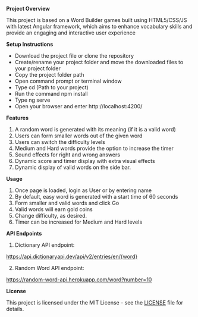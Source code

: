 **Project Overview**

This project is based on a Word Builder games built using HTML5/CSS/JS with latest Angular framework, which aims to enhance vocabulary skills and provide an engaging and interactive user experience

**Setup Instructions**

 - Download the project file or clone the repository
 - Create/rename your project folder and move the downloaded files to your project folder
 - Copy the project folder path
 - Open command prompt or terminal window
 - Type cd (Path to your project)
 - Run the command npm install
 - Type ng serve
 - Open your browser and enter http://localhost:4200/


**Features**

1. A random word is generated with its meaning (if it is a valid word)
2. Users can form smaller words out of the given word
3. Users can switch the difficulty levels
4. Medium and Hard words provide the option to increase the timer
5. Sound effects for right and wrong answers
6. Dynamic score and timer display with extra visual effects
7. Dynamic display of valid words on the side bar.

**Usage**

1. Once page is loaded, login as User or by entering name
2. By default, easy word is generated with a start time of 60 seconds
3. Form smaller and valid words and click Go
4. Valid words will earn gold coins
5. Change difficulty, as desired.
6. Timer can be increased for Medium and Hard levels

**API Endpoints**

1. Dictionary API endpoint:
   
https://api.dictionaryapi.dev/api/v2/entries/en/{word}


2. Random Word API endpoint:

https://random-word-api.herokuapp.com/word?number=10 


**License**

This project is licensed under the MIT License - see the [LICENSE](License.txt) file for details.